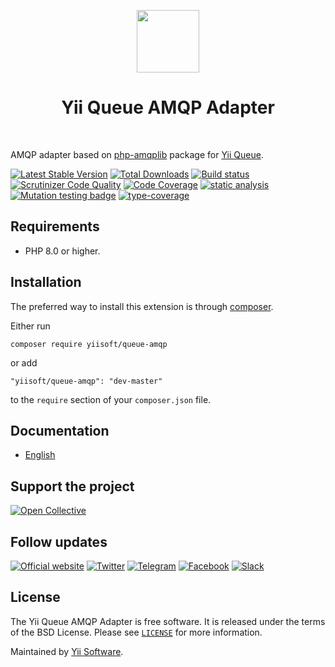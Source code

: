 <p align="center">
    <a href="https://github.com/yiisoft" target="_blank">
        <img src="https://github.com/yiisoft.png" height="100px">
    </a>
    <h1 align="center">Yii Queue AMQP Adapter</h1>
    <br>
</p>

AMQP adapter based on [php-amqplib](https://github.com/php-amqplib/php-amqplib) package for [Yii Queue](https://github.com/yiisoft/queue).

[![Latest Stable Version](https://poser.pugx.org/yiisoft/queue-amqp/v/stable.png)](https://packagist.org/packages/yiisoft/queue-amqp)
[![Total Downloads](https://poser.pugx.org/yiisoft/queue-amqp/downloads.png)](https://packagist.org/packages/yiisoft/queue-amqp)
[![Build status](https://github.com/yiisoft/queue-amqp/workflows/build/badge.svg)](https://github.com/yiisoft/queue-amqp/actions?query=workflow%3Abuild)
[![Scrutinizer Code Quality](https://scrutinizer-ci.com/g/yiisoft/queue-amqp/badges/quality-score.png?b=master)](https://scrutinizer-ci.com/g/yiisoft/queue-amqp/?branch=master)
[![Code Coverage](https://scrutinizer-ci.com/g/yiisoft/queue-amqp/badges/coverage.png?b=master)](https://scrutinizer-ci.com/g/yiisoft/queue-amqp/?branch=master)
[![static analysis](https://github.com/yiisoft/queue-amqp/workflows/static%20analysis/badge.svg)](https://github.com/yiisoft/queue-amqp/actions?query=workflow%3A%22static+analysis%22)
[![Mutation testing badge](https://img.shields.io/endpoint?style=flat&url=https%3A%2F%2Fbadge-api.stryker-mutator.io%2Fgithub.com%2Fyiisoft%2Fqueue-amqp%2Fmaster)](https://dashboard.stryker-mutator.io/reports/github.com/yiisoft/queue-amqp/master)
[![type-coverage](https://shepherd.dev/github/yiisoft/queue-amqp/coverage.svg)](https://shepherd.dev/github/yiisoft/queue-amqp)

## Requirements

- PHP 8.0 or higher.

## Installation

The preferred way to install this extension is through [composer](http://getcomposer.org/download/).

Either run

```shell
composer require yiisoft/queue-amqp
```

or add

```
"yiisoft/queue-amqp": "dev-master"
```

to the `require` section of your `composer.json` file.

## Documentation

- [English](docs/en/README.md)

## Support the project

[![Open Collective](https://img.shields.io/badge/Open%20Collective-sponsor-7eadf1?logo=open%20collective&logoColor=7eadf1&labelColor=555555)](https://opencollective.com/yiisoft)

## Follow updates

[![Official website](https://img.shields.io/badge/Powered_by-Yii_Framework-green.svg?style=flat)](https://www.yiiframework.com/)
[![Twitter](https://img.shields.io/badge/twitter-follow-1DA1F2?logo=twitter&logoColor=1DA1F2&labelColor=555555?style=flat)](https://twitter.com/yiiframework)
[![Telegram](https://img.shields.io/badge/telegram-join-1DA1F2?style=flat&logo=telegram)](https://t.me/yii3en)
[![Facebook](https://img.shields.io/badge/facebook-join-1DA1F2?style=flat&logo=facebook&logoColor=ffffff)](https://www.facebook.com/groups/yiitalk)
[![Slack](https://img.shields.io/badge/slack-join-1DA1F2?style=flat&logo=slack)](https://yiiframework.com/go/slack)

## License

The Yii Queue AMQP Adapter is free software. It is released under the terms of the BSD License.
Please see [`LICENSE`](./LICENSE.md) for more information.

Maintained by [Yii Software](https://www.yiiframework.com/).
